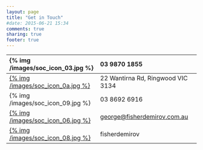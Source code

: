 ```yaml
---
layout: page
title: "Get in Touch"
#date: 2015-06-21 15:34
comments: true
sharing: true
footer: true
---
```

<!--
#| Left align | Right align | Center align |
#|:-----------|------------:|:------------:|
-->
| {% img /images/soc_icon_03.jpg %}     |   03 9870 1855 |
|:---------------------|:-------------------------|
| <a href="https://maps.google.com.au/maps?q=22+Wantirna+Rd,+Ringwood+VIC+3134&hl=en&sll=-37.860283,145.079616&sspn=1.335766,2.271423&hnear=22+Wantirna+Rd,+Ringwood+Victoria+3134&t=m&z=16" target="_blank">{% img /images/soc_icon_0a.jpg %}</a>     |  22 Wantirna Rd, Ringwood VIC 3134 |
| {% img /images/soc_icon_09.jpg %}|  03 8692 6916 |
| <a href="mailto:george@fisherdemirov.com.au" target="_blank">{% img /images/soc_icon_06.jpg %}</a>|  george@fisherdemirov.com.au |
| <a href="https://www.facebook.com/fisherdemirov" target="_blank">{% img /images/soc_icon_08.jpg %}</a>| fisherdemirov |
